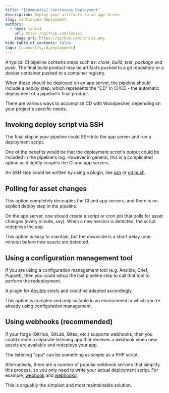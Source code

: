 ```yaml
---
title: "[Community] Continuous Deployment"
description: Deploy your artifacts to an app server
slug: continuous-deployment
authors:
  - name: lonix1
    url: https://github.com/lonix1
    image_url: https://github.com/lonix1.png
hide_table_of_contents: false
tags: [community,cd,deployment]
---
```


A typical CI pipeline contains steps such as: _clone_, _build_, _test_, _package_ and _push_. The final build product may be artifacts pushed to a git repository or a docker container pushed to a container registry.

When these should be deployed on an app server, the pipeline should include a _deploy_ step, which represents the "CD" in CI/CD - the automatic deployment of a pipeline's final product.

There are various ways to accomplish CD with Woodpecker, depending on your project's specific needs.

<!--truncate-->

## Invoking deploy script via SSH

The final step in your pipeline could SSH into the app server and run a deployment script.

One of the benefits would be that the deployment script's output could be included in the pipeline's log. However in general, this is a complicated option as it tightly couples the CI and app servers.

An SSH step could be written by using a plugin, like [ssh](https://plugins.drone.io/plugins/ssh) or [git push](https://woodpecker-ci.org/plugins/Git%20Push).

## Polling for asset changes

This option completely decouples the CI and app servers, and there is no explicit deploy step in the pipeline.

On the app server, one should create a script or cron job that polls for asset changes (every minute, say). When a new version is detected, the script redeploys the app.

This option is easy to maintain, but the downside is a short delay (one minute) before new assets are detected.

## Using a configuration management tool

If you are using a configuration management tool (e.g. Ansible, Chef, Puppet), then you could setup the last pipeline step to call that tool to perform the redeployment.

A plugin for [Ansible](https://woodpecker-ci.org/plugins/Ansible) exists and could be adapted accordingly.

This option is complex and only suitable in an environment in which you're already using configuration management.

## Using webhooks (recommended)

If your forge (GitHub, GitLab, Gitea, etc.) supports webhooks, then you could create a separate listening app that receives a webhook when new assets are available and redeploys your app.

The listening "app" can be something as simple as a PHP script.

Alternatively, there are a number of popular webhook servers that simplify this process, so you only need to write your actual deployment script. For example, [webhook](https://github.com/adnanh/webhook) and [webhookd](https://github.com/ncarlier/webhookd).

This is arguably the simplest and most maintainable solution.
